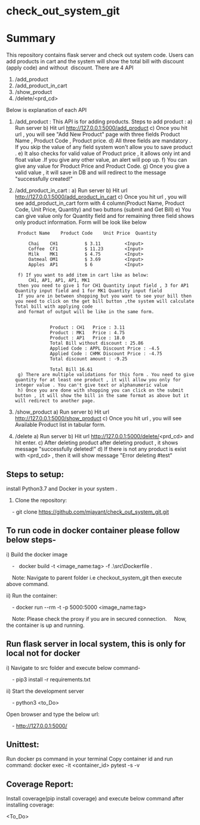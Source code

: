 # check_out_system_git


Summary
===========

This repository contains flask server and check out system code.
Users can add products in cart and the system will show the total bill with discount (apply code) and without  discount.
There are 4 API 
1) /add_product
2) /add_product_in_cart
3) /show_product
4) /delete/<prd_cd>

Below is explanation of each API

1) /add_product :
	This API is for adding products.
	Steps to add product :
		a) Run server
		b) Hit url http://127.0.0.1:5000/add_product
		c) Once you hit url , you will see "Add New Product" page with three fields Product Name , Product Code , Product price.
		d) All three fields are mandatory . If you skip the value of any field system won't allow you to save product .
		e) It also checks for valid value of Product price , it allows only int and float value .If you give any other value, an alert will pop up.
		f) You can give any value for Product Price and Product Code.
		g) Once you give a valid value , it will save in DB and will redirect to the message "successfully created!"

2) /add_product_in_cart :
		a) Run server
		b) Hit url http://127.0.0.1:5000/add_product_in_cart
		c) Once you hit url , you will see add_product_in_cart form with 4 column(Product Name,	Product Code, Unit Price, Quantity) and two buttons (submit and Get Bill)
		e) You can give value only for Quantity field and for remaining three field shows only product information. Form will be look like below 
		
		Product Name	Product Code	Unit Price	Quantity

			Chai	CH1	         $ 3.11	        <Input> 
			Coffee	CF1	         $ 11.23        <Input> 
			Milk	MK1	         $ 4.75         <Input>
			Oatmeal	OM1	         $ 3.69         <Input>
			Apples	AP1	         $ 6            <Input>
		
		f) If you want to add item in cart like as below:
			CH1, AP1, AP1, AP1, MK1
		then you need to give 1 for CH1 Quantity input field , 3 for AP1 Quantity input field and 1 for MK1 Quantity input field
		If you are in between shopping but you want to see your bill then you need to click on the get bill button ,the system will calculate Total bill with applying code 
		and format of output will be like in the same form.
		
						
					Product : CH1	Price : 3.11
					Product : MK1	Price : 4.75
					Product : AP1	Price : 18.0
					Total Bill without discount : 25.86
					Applied Code : APPL	Discount Price : -4.5
					Applied Code : CHMK	Discount Price : -4.75
					Total discount amount : -9.25

					Total Bill 16.61
		g) There are multiple validations for this form . You need to give quantity for at least one product , it will allow you only for integer value . You can't give text or alphanumeric value
		h) Once you are done with shopping you can click on the submit button , it will show the bill in the same format as above but it will redirect to another page.
		

3) /show_product
		a) Run server
		b) Hit url http://127.0.0.1:5000/show_product
		c) Once you hit url , you will see Available Product list in tabular form.
4) /delete
		a) Run server
		b) Hit url http://127.0.0.1:5000/delete/<prd_cd> and hit enter.
		c) After deleting product after deleting product , it shows message "successfully deleted!"
		d) If there is not any product is exist with <prd_cd> , then it will show message "Error deleting #test"


Steps to setup:
----------------

install Python3.7 and Docker in your system .
1) Clone the repository:

    - git clone https://github.com/mjayant/check_out_system_git.git

To run code in docker container please follow below steps-
-------------------

i) Build the docker image

    -   docker build -t <image_name:tag> -f .\src\Dockerfile .

    Note: Navigate to parent  folder i.e checkout_system_git then execute above command.


ii) Run the container:

    - docker run --rm -t -p 5000:5000 <image_name:tag>

    Note: Please check the proxy if you are in secured connection.
    Now, the container is up and running.

Run flask server in local system, this is only for local not for docker
------------------

i) Navigate to src folder and execute below command-

    - pip3 install -r requirements.txt

ii) Start the development server

    - python3 <to_Do>


Open browser and type the below url:

    - http://127.0.0.1:5000/<api>



Unittest:
-----------

Run docker ps  command in your terminal
Copy container id 
and run command: docker exec -it <container_id> pytest -s -v

Coverage Report:
------------

Install coverage(pip install coverage) and execute below command after installing coverage:

<To_Do>
